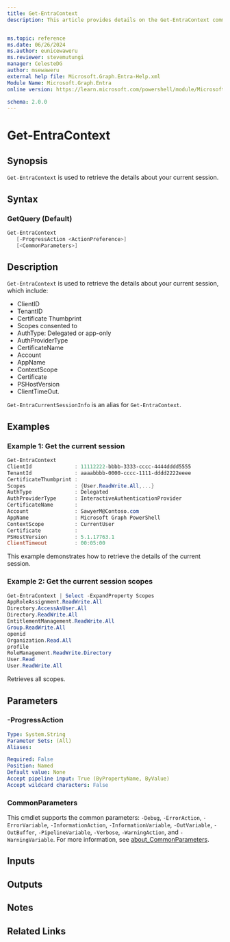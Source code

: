```yaml
---
title: Get-EntraContext
description: This article provides details on the Get-EntraContext command.


ms.topic: reference
ms.date: 06/26/2024
ms.author: eunicewaweru
ms.reviewer: stevemutungi
manager: CelesteDG
author: msewaweru
external help file: Microsoft.Graph.Entra-Help.xml
Module Name: Microsoft.Graph.Entra
online version: https://learn.microsoft.com/powershell/module/Microsoft.Graph.Entra/Get-EntraContext

schema: 2.0.0
---
```


# Get-EntraContext

## Synopsis

`Get-EntraContext` is used to retrieve the details about your current session.

## Syntax

### GetQuery (Default)

```powershell
Get-EntraContext
   [-ProgressAction <ActionPreference>]
   [<CommonParameters>]
```

## Description

`Get-EntraContext` is used to retrieve the details about your current session, which include:  

- ClientID
- TenantID
- Certificate Thumbprint
- Scopes consented to
- AuthType: Delegated or app-only
- AuthProviderType
- CertificateName
- Account
- AppName
- ContextScope
- Certificate
- PSHostVersion
- ClientTimeOut.

`Get-EntraCurrentSessionInfo` is an alias for `Get-EntraContext`.

## Examples

### Example 1: Get the current session

```powershell
Get-EntraContext
ClientId              : 11112222-bbbb-3333-cccc-4444dddd5555
TenantId              : aaaabbbb-0000-cccc-1111-dddd2222eeee
CertificateThumbprint :
Scopes                : {User.ReadWrite.All,...}
AuthType              : Delegated
AuthProviderType      : InteractiveAuthenticationProvider
CertificateName       :
Account               : SawyerM@Contoso.com
AppName               : Microsoft Graph PowerShell
ContextScope          : CurrentUser
Certificate           :
PSHostVersion         : 5.1.17763.1
ClientTimeout         : 00:05:00                                                                                   
```

This example demonstrates how to retrieve the details of the current session.

### Example 2: Get the current session scopes

```powershell
Get-EntraContext | Select -ExpandProperty Scopes
AppRoleAssignment.ReadWrite.All
Directory.AccessAsUser.All
Directory.ReadWrite.All
EntitlementManagement.ReadWrite.All
Group.ReadWrite.All
openid
Organization.Read.All
profile
RoleManagement.ReadWrite.Directory
User.Read
User.ReadWrite.All                                                                                     
```

Retrieves all scopes.

## Parameters

### -ProgressAction

```yaml
Type: System.String
Parameter Sets: (All)
Aliases:

Required: False
Position: Named
Default value: None
Accept pipeline input: True (ByPropertyName, ByValue)
Accept wildcard characters: False
```

### CommonParameters

This cmdlet supports the common parameters: `-Debug`, `-ErrorAction`, `-ErrorVariable`, `-InformationAction`, `-InformationVariable`, `-OutVariable`, `-OutBuffer`, `-PipelineVariable`, `-Verbose`, `-WarningAction`, and `-WarningVariable`. For more information, see [about_CommonParameters](https://go.microsoft.com/fwlink/?LinkID=113216).

## Inputs

## Outputs

## Notes

## Related Links
